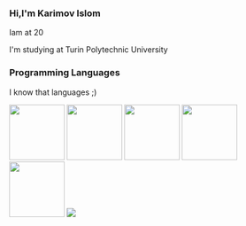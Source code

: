 ### Hi,I'm Karimov Islom
<p> Iam at 20</P>  
<p>I'm studying at Turin Polytechnic University</p>

### Programming Languages
<div>
<p>I know that languages ;)</p>
<img padding-right="30px" src="https://www.w3.org/html/logo/downloads/HTML5_1Color_Black.png" width="100px">
<img padding-right="30px" src="https://png.pngitem.com/pimgs/s/398-3982124_html-php-css-logo-png-transparent-png.png" width="100px">
<img padding-right="30px" src="https://img.icons8.com/ios-filled/500/javascript-logo.png" width="100px">
<img padding-right="30px" src="https://images.ctfassets.net/ooa29xqb8tix/RrX9HCiZ8qPoIpJSlHphR/f9778b44e2b768d31fafb4ac70956682/vue-logo.png?w=400&q=50" width="100px">
<img padding-right="50px" src="https://iconape.com/wp-content/png_logo_vector/node-js-2.png" width="100px">
<img padding-right="30px"src="https://encrypted-tbn0.gstatic.com/images?q=tbn:ANd9GcS6-iekPIaWCfLBv3hR6XqPRzr8YPBpyU4KUg&usqp=CAU"with="100px">
</div>
